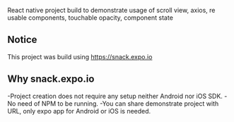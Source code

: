  React native project build to demonstrate usage of scroll view, axios, re usable components, touchable opacity, component state

## Notice
This project was build using https://snack.expo.io

## Why snack.expo.io
-Project creation does not require any setup neither Android nor iOS SDK.
-No need of NPM to be running.
-You can share demonstrate project with URL, only expo app for Android or iOS is needed.
